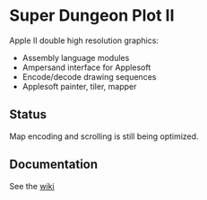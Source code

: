 # Super Dungeon Plot II

Apple II double high resolution graphics:

* Assembly language modules
* Ampersand interface for Applesoft
* Encode/decode drawing sequences
* Applesoft painter, tiler, mapper

## Status

Map encoding and scrolling is still being optimized.

## Documentation

See the [wiki](https://github.com/dfgordon/sdpii/wiki)